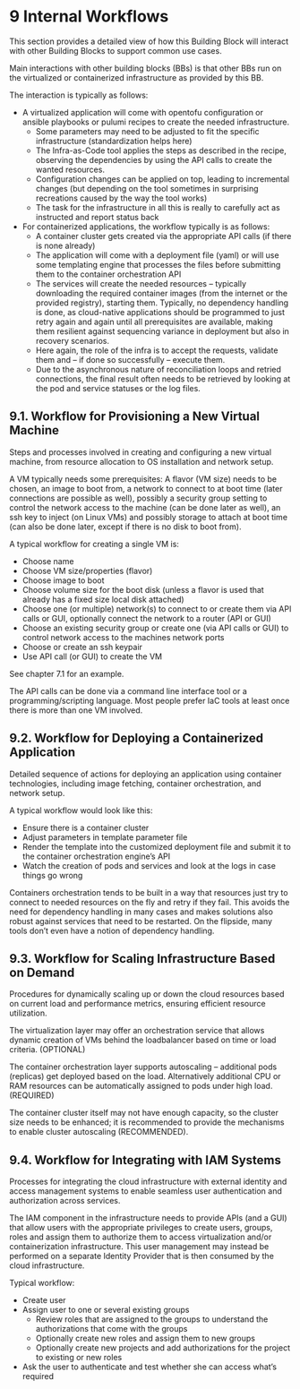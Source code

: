 # 9 Internal Workflows

This section provides a detailed view of how this Building Block will interact with other Building Blocks to support common use cases.

Main interactions with other building blocks (BBs) is that other BBs run on the virtualized or containerized infrastructure as provided by this BB.

The interaction is typically as follows:

* A virtualized application will come with opentofu configuration or ansible playbooks or pulumi recipes to create the needed infrastructure.
  * Some parameters may need to be adjusted to fit the specific infrastructure (standardization helps here)
  * The Infra-as-Code tool applies the steps as described in the recipe, observing the dependencies by using the API calls to create the wanted resources.
  * Configuration changes can be applied on top, leading to incremental changes (but depending on the tool sometimes in surprising recreations caused by the way the tool works)
  * The task for the infrastructure in all this is really to carefully act as instructed and report status back
* For containerized applications, the workflow typically is as follows:
  * A container cluster gets created via the appropriate API calls (if there is none already)
  * The application will come with a deployment file (yaml) or will use some templating engine that processes the files before submitting them to the container orchestration API
  * The services will create the needed resources – typically downloading the required container images (from the internet or the provided registry), starting them. Typically, no dependency handling is done, as cloud-native applications should be programmed to just retry again and again until all prerequisites are available, making them resilient against sequencing variance in deployment but also in recovery scenarios.
  * Here again, the role of the infra is to accept the requests, validate them and – if done so successfully – execute them.
  * Due to the asynchronous nature of reconciliation loops and retried connections, the final result often needs to be retrieved by looking at the pod and service statuses or the log files.

## 9.1. Workflow for Provisioning a New Virtual Machine <a href="#id-91-workflow-for-provisioning-a-new-virtual-machine" id="id-91-workflow-for-provisioning-a-new-virtual-machine"></a>

Steps and processes involved in creating and configuring a new virtual machine, from resource allocation to OS installation and network setup.

A VM typically needs some prerequisites: A flavor (VM size) needs to be chosen, an image to boot from, a network to connect to at boot time (later connections are possible as well), possibly a security group setting to control the network access to the machine (can be done later as well), an ssh key to inject (on Linux VMs) and possibly storage to attach at boot time (can also be done later, except if there is no disk to boot from).

A typical workflow for creating a single VM is:

* Choose name
* Choose VM size/properties (flavor)
* Choose image to boot
* Choose volume size for the boot disk (unless a flavor is used that already has a fixed size local disk attached)
* Choose one (or multiple) network(s) to connect to or create them via API calls or GUI, optionally connect the network to a router (API or GUI)
* Choose an existing security group or create one (via API calls or GUI) to control network access to the machines network ports
* Choose or create an ssh keypair
* Use API call (or GUI) to create the VM

See chapter 7.1 for an example.

The API calls can be done via a command line interface tool or a programming/scripting language. Most people prefer IaC tools at least once there is more than one VM involved.

## 9.2. Workflow for Deploying a Containerized Application <a href="#id-92-workflow-for-deploying-a-containerized-application" id="id-92-workflow-for-deploying-a-containerized-application"></a>

Detailed sequence of actions for deploying an application using container technologies, including image fetching, container orchestration, and network setup.

A typical workflow would look like this:

* Ensure there is a container cluster
* Adjust parameters in template parameter file
* Render the template into the customized deployment file and submit it to the container orchestration engine’s API
* Watch the creation of pods and services and look at the logs in case things go wrong

Containers orchestration tends to be built in a way that resources just try to connect to needed resources on the fly and retry if they fail. This avoids the need for dependency handling in many cases and makes solutions also robust against services that need to be restarted. On the flipside, many tools don’t even have a notion of dependency handling.

## 9.3. Workflow for Scaling Infrastructure Based on Demand <a href="#id-93-workflow-for-scaling-infrastructure-based-on-demand" id="id-93-workflow-for-scaling-infrastructure-based-on-demand"></a>

Procedures for dynamically scaling up or down the cloud resources based on current load and performance metrics, ensuring efficient resource utilization.

The virtualization layer may offer an orchestration service that allows dynamic creation of VMs behind the loadbalancer based on time or load criteria. (OPTIONAL)

The container orchestration layer supports autoscaling – additional pods (replicas) get deployed based on the load. Alternatively additional CPU or RAM resources can be automatically assigned to pods under high load.(REQUIRED)

The container cluster itself may not have enough capacity, so the cluster size needs to be enhanced; it is recommended to provide the mechanisms to enable cluster autoscaling (RECOMMENDED).

## 9.4. Workflow for Integrating with IAM Systems <a href="#id-94-workflow-for-integrating-with-iam-systems" id="id-94-workflow-for-integrating-with-iam-systems"></a>

Processes for integrating the cloud infrastructure with external identity and access management systems to enable seamless user authentication and authorization across services.

The IAM component in the infrastructure needs to provide APIs (and a GUI) that allow users with the appropriate privileges to create users, groups, roles and assign them to authorize them to access virtualization and/or containerization infrastructure. This user management may instead be performed on a separate Identity Provider that is then consumed by the cloud infrastructure.

Typical workflow:

* Create user
* Assign user to one or several existing groups
  * Review roles that are assigned to the groups to understand the authorizations that come with the groups
  * Optionally create new roles and assign them to new groups
  * Optionally create new projects and add authorizations for the project to existing or new roles
* Ask the user to authenticate and test whether she can access what’s required
